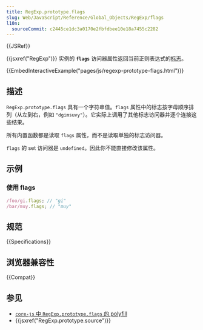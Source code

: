 ```yaml
---
title: RegExp.prototype.flags
slug: Web/JavaScript/Reference/Global_Objects/RegExp/flags
l10n:
  sourceCommit: c2445ce1dc3a0170e2fbfdbee10e18a7455c2282
---
```


{{JSRef}}

{{jsxref("RegExp")}} 实例的 **`flags`** 访问器属性返回当前正则表达式的[标志](/zh-CN/docs/Web/JavaScript/Guide/Regular_expressions#通过标志进行高级搜索)。

{{EmbedInteractiveExample("pages/js/regexp-prototype-flags.html")}}

## 描述

`RegExp.prototype.flags` 具有一个字符串值。`flags` 属性中的标志按字母顺序排列（从左到右，例如 `"dgimsuvy"`）。它实际上调用了其他标志访问器并逐个连接这些结果。

所有内置函数都是读取 `flags` 属性，而不是读取单独的标志访问器。

`flags` 的 set 访问器是 `undefined`。因此你不能直接修改该属性。

## 示例

### 使用 flags

```js
/foo/gi.flags; // "gi"
/bar/muy.flags; // "muy"
```

## 规范

{{Specifications}}

## 浏览器兼容性

{{Compat}}

## 参见

- [`core-js` 中 `RegExp.prototype.flags` 的 polyfill](https://github.com/zloirock/core-js#ecmascript-string-and-regexp)
- {{jsxref("RegExp.prototype.source")}}
